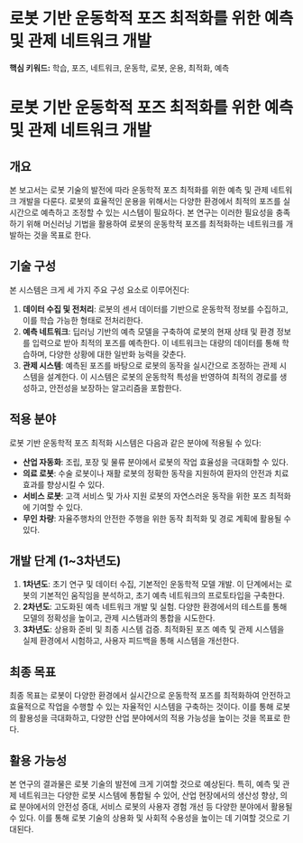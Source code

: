 # 로봇 기반 운동학적 포즈 최적화를 위한 예측 및 관제 네트워크 개발
**핵심 키워드:** 학습, 포즈, 네트워크, 운동학, 로봇, 운용, 최적화, 예측

# 로봇 기반 운동학적 포즈 최적화를 위한 예측 및 관제 네트워크 개발

## 개요
본 보고서는 로봇 기술의 발전에 따라 운동학적 포즈 최적화를 위한 예측 및 관제 네트워크 개발을 다룬다. 로봇의 효율적인 운용을 위해서는 다양한 환경에서 최적의 포즈를 실시간으로 예측하고 조정할 수 있는 시스템이 필요하다. 본 연구는 이러한 필요성을 충족하기 위해 머신러닝 기법을 활용하여 로봇의 운동학적 포즈를 최적화하는 네트워크를 개발하는 것을 목표로 한다.

## 기술 구성
본 시스템은 크게 세 가지 주요 구성 요소로 이루어진다:
1. **데이터 수집 및 전처리**: 로봇의 센서 데이터를 기반으로 운동학적 정보를 수집하고, 이를 학습 가능한 형태로 전처리한다.
2. **예측 네트워크**: 딥러닝 기반의 예측 모델을 구축하여 로봇의 현재 상태 및 환경 정보를 입력으로 받아 최적의 포즈를 예측한다. 이 네트워크는 대량의 데이터를 통해 학습하며, 다양한 상황에 대한 일반화 능력을 갖춘다.
3. **관제 시스템**: 예측된 포즈를 바탕으로 로봇의 동작을 실시간으로 조정하는 관제 시스템을 설계한다. 이 시스템은 로봇의 운동학적 특성을 반영하여 최적의 경로를 생성하고, 안전성을 보장하는 알고리즘을 포함한다.

## 적용 분야
로봇 기반 운동학적 포즈 최적화 시스템은 다음과 같은 분야에 적용될 수 있다:
- **산업 자동화**: 조립, 포장 및 물류 분야에서 로봇의 작업 효율성을 극대화할 수 있다.
- **의료 로봇**: 수술 로봇이나 재활 로봇의 정확한 동작을 지원하여 환자의 안전과 치료 효과를 향상시킬 수 있다.
- **서비스 로봇**: 고객 서비스 및 가사 지원 로봇의 자연스러운 동작을 위한 포즈 최적화에 기여할 수 있다.
- **무인 차량**: 자율주행차의 안전한 주행을 위한 동작 최적화 및 경로 계획에 활용될 수 있다.

## 개발 단계 (1~3차년도)
1. **1차년도**: 초기 연구 및 데이터 수집, 기본적인 운동학적 모델 개발. 이 단계에서는 로봇의 기본적인 움직임을 분석하고, 초기 예측 네트워크의 프로토타입을 구축한다.
2. **2차년도**: 고도화된 예측 네트워크 개발 및 실험. 다양한 환경에서의 테스트를 통해 모델의 정확성을 높이고, 관제 시스템과의 통합을 시도한다.
3. **3차년도**: 상용화 준비 및 최종 시스템 검증. 최적화된 포즈 예측 및 관제 시스템을 실제 환경에서 시험하고, 사용자 피드백을 통해 시스템을 개선한다.

## 최종 목표
최종 목표는 로봇이 다양한 환경에서 실시간으로 운동학적 포즈를 최적화하여 안전하고 효율적으로 작업을 수행할 수 있는 자율적인 시스템을 구축하는 것이다. 이를 통해 로봇의 활용성을 극대화하고, 다양한 산업 분야에서의 적용 가능성을 높이는 것을 목표로 한다.

## 활용 가능성
본 연구의 결과물은 로봇 기술의 발전에 크게 기여할 것으로 예상된다. 특히, 예측 및 관제 네트워크는 다양한 로봇 시스템에 통합될 수 있어, 산업 현장에서의 생산성 향상, 의료 분야에서의 안전성 증대, 서비스 로봇의 사용자 경험 개선 등 다양한 분야에서 활용될 수 있다. 이를 통해 로봇 기술의 상용화 및 사회적 수용성을 높이는 데 기여할 것으로 기대된다.